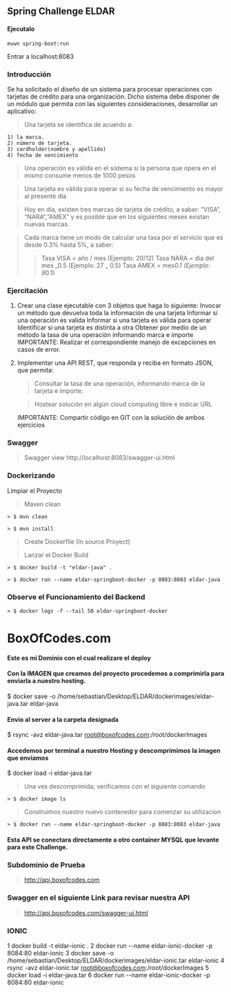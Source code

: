 ## Spring Challenge ELDAR

#### Ejecutalo

    mvwn spring-boot:run

Entrar a localhost:8083

### Introducción

Se ha solicitado el diseño de un sistema para procesar operaciones con tarjetas de crédito para una organización. Dicho sistema debe disponer de un módulo que permita con las siguientes consideraciones, desarrollar un aplicativo:

> Una tarjeta se identifica de acuerdo a:

    1) la marca.
    2) número de tarjeta.
    3) cardholder(nombre y apellido)
    4) fecha de vencimiento

> Una operación es válida en el sistema si la persona que opera en el mismo consume menos de 1000 pesos

> Una tarjeta es válida para operar si su fecha de vencimiento es mayor al presente día

> Hoy en día, existen tres marcas de tarjeta de crédito, a saber: “VISA”, “NARA”,“AMEX” y es posible que en los siguientes meses existan nuevas marcas.

> Cada marca tiene un modo de calcular una tasa por el servicio que es desde 0.3% hasta 5%, a saber:
>
> > Tasa VISA = año / mes (Ejemplo: 20/12)
> > Tasa NARA = dia del mes _0.5 (Ejemplo: 27 _ 0.5)
> > Tasa AMEX = mes*0.1 (Ejemplo: 9*0.1)

### Ejercitación

1. Crear una clase ejecutable con 3 objetos que haga lo siguiente:
   Invocar un método que devuelva toda la información de una tarjeta
   Informar si una operación es valida
   Informar si una tarjeta es válida para operar
   Identificar si una tarjeta es distinta a otra
   Obtener por medio de un método la tasa de una operación informando marca e importe
   IMPORTANTE: Realizar el correspondiente manejo de excepciones en casos de error.

2. Implementar una API REST, que responda y reciba en formato JSON, que permita:

   > Consultar la tasa de una operación, informando marca de la tarjeta e importe.

   > Hostear solución en algún cloud computing libre e indicar URL

   IMPORTANTE: Compartir código en GIT con la solución de ambos ejercicios

### Swagger

> Swagger view
> http://localhost:8083/swagger-ui.html

### Dockerizando

Limpiar el Proyecto

> Maven clean

    > $ mvn clean

    > $ mvn install

> Create Dockerfile (In source Proyect)

> Lanzar el Docker Build

    > $ docker build -t "eldar-java" .

    > $ docker run --name eldar-springboot-docker -p 8083:8083 eldar-java

### Observe el Funcionamiento del Backend

    > $ docker logs -f --tail 50 eldar-springboot-docker

# BoxOfCodes.com

#### Este es mi Dominio con el cual realizare el deploy

#### Con la IMAGEN que creamos del proyecto procedemos a comprimirla para enviarla a nuestro hosting.

$ docker save -o /home/sebastian/Desktop/ELDAR/dockerimages/eldar-java.tar eldar-java

#### Envio al server a la carpeta designada

$ rsync -avz eldar-java.tar root@boxofcodes.com:/root/dockerImages

#### Accedemos por terminal a nuestro Hosting y descomprimimos la imagen que enviamos

$ docker load -i eldar-java.tar

> Una ves descomprimida; verificamos con el siguiente comando

    > $ docker image ls

> Construimos nuestro nuevo contenedor para comenzar su utilizacion

    > $ docker run --name eldar-springboot-docker -p 8083:8083 eldar-java

#### Esta API se conectara directamente a otro container MYSQL que levante para este Challenge.

### Subdominio de Prueba

> http://api.boxofcodes.com

### Swagger en el siguiente Link para revisar nuestra API

> http://api.boxofcodes.com/swagger-ui.html

### IONIC
  1 docker build -t eldar-ionic .
  2 docker run --name eldar-ionic-docker -p 8084:80 eldar-ionic
  3 docker save -o /home/sebastian/Desktop/ELDAR/dockerimages/eldar-ionic.tar eldar-ionic
  4 rsync -avz eldar-ionic.tar root@boxofcodes.com:/root/dockerImages
  5 docker load -i eldar-java.tar
  6 docker run --name eldar-ionic-docker -p 8084:80 eldar-ionic

